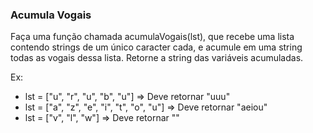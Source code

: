 ### Acumula Vogais ###

Faça uma função chamada acumulaVogais(lst), que recebe uma lista contendo strings de um único caracter cada, e acumule em uma string todas as vogais dessa lista. Retorne a string das variáveis acumuladas.

Ex:

* lst = ["u", "r", "u", "b", "u"] =\> Deve retornar "uuu"
* lst = ["a", "z", "e", "i", "t", "o", "u"] =\> Deve retornar "aeiou"
* lst = ["v", "l", "w"] =\> Deve retornar ""